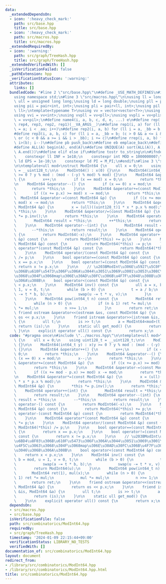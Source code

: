 ```yaml
---
data:
  _extendedDependsOn:
  - icon: ':heavy_check_mark:'
    path: src/base.hpp
    title: src/base.hpp
  - icon: ':heavy_check_mark:'
    path: src/macros.hpp
    title: src/macros.hpp
  _extendedRequiredBy:
  - icon: ':warning:'
    path: src/graph/TreeHash.hpp
    title: src/graph/TreeHash.hpp
  _extendedVerifiedWith: []
  _isVerificationFailed: false
  _pathExtension: hpp
  _verificationStatusIcon: ':warning:'
  attributes:
    links: []
  bundledCode: "#line 2 \"src/base.hpp\"\n#define _USE_MATH_DEFINES\n#include <bits/stdc++.h>\n\
    using namespace std;\n#line 3 \"src/macros.hpp\"\n\nusing ll = long long;\nusing\
    \ ull = unsigned long long;\nusing ld = long double;\nusing pll = pair<ll, ll>;\n\
    using pii = pair<int, int>;\nusing pli = pair<ll, int>;\nusing pil = pair<int,\
    \ ll>;\ntemplate<typename T>\nusing vv = vector<vector<T>>;\nusing vvl = vv<ll>;\n\
    using vvi = vv<int>;\nusing vvpll = vv<pll>;\nusing vvpli = vv<pli>;\nusing vvpil\
    \ = vv<pil>;\n#define name4(i, a, b, c, d, e, ...) e\n#define rep(...) name4(__VA_ARGS__,\
    \ rep4, rep3, rep2, rep1)(__VA_ARGS__)\n#define rep1(i, a) for (ll i = 0, _aa\
    \ = a; i < _aa; i++)\n#define rep2(i, a, b) for (ll i = a, _bb = b; i < _bb; i++)\n\
    #define rep3(i, a, b, c) for (ll i = a, _bb = b; (c > 0 && a <= i && i < _bb)\
    \ or (c < 0 && a >= i && i > _bb); i += c)\n#define rrep(i, a, b) for (ll i=(a);\
    \ i>(b); i--)\n#define pb push_back\n#define eb emplace_back\n#define mkp make_pair\n\
    #define ALL(A) begin(A), end(A)\n#define UNIQUE(A) sort(ALL(A)), A.erase(unique(ALL(A)),\
    \ A.end())\n#define elif else if\n#define tostr to_string\n\n#ifndef CONSTANTS\n\
    \    constexpr ll INF = 1e18;\n    constexpr int MOD = 1000000007;\n    constexpr\
    \ ld EPS = 1e-10;\n    constexpr ld PI = M_PI;\n#endif\n#line 3 \"src/combinatorics/ModInt64.hpp\"\
    \n\ntemplate<ull mod>\nstruct ModInt64 {\n    ull x = 0;\n    using uint128_t\
    \ = __uint128_t;\n\n    ModInt64() : x(0) {}\n\n    ModInt64(int64_t y) : x(y\
    \ >= 0 ? y % mod : (mod - (-y) % mod) % mod) {}\n\n    ModInt64 &operator++()\
    \ {\n        x++;\n        if (x == mod) x = 0;\n        return *this;\n    }\n\
    \n    ModInt64 &operator--() {\n        if (x == 0) x = mod;\n        x--;\n \
    \       return *this;\n    }\n\n    ModInt64 &operator+=(const ModInt64 &p) {\n\
    \        if ((x += p.x) >= mod) x -= mod;\n        return *this;\n    }\n\n  \
    \  ModInt64 &operator-=(const ModInt64 &p) {\n        if ((x += mod - p.x) >=\
    \ mod) x -= mod;\n        return *this;\n    }\n\n    ModInt64 &operator*=(const\
    \ ModInt64 &p) {\n        x = (ull)((uint128_t)1 * x * p.x % mod);\n        return\
    \ *this;\n    }\n\n    ModInt64 &operator/=(const ModInt64 &p) {\n        *this\
    \ *= p.inv();\n        return *this;\n    }\n\n    ModInt64 operator++(int) {\n\
    \        ModInt64 result = *this;\n        ++*this;\n        return result;\n\
    \    }\n\n    ModInt64 operator--(int) {\n        ModInt64 result = *this;\n \
    \       --*this;\n        return result;\n    }\n\n    ModInt64 operator-() const\
    \ {\n        return ModInt64(-x);\n    }\n\n    ModInt64 operator+(const ModInt64\
    \ &p) const {\n        return ModInt64(*this) += p;\n    }\n\n    ModInt64 operator-(const\
    \ ModInt64 &p) const {\n        return ModInt64(*this) -= p;\n    }\n\n    ModInt64\
    \ operator*(const ModInt64 &p) const {\n        return ModInt64(*this) *= p;\n\
    \    }\n\n    ModInt64 operator/(const ModInt64 &p) const {\n        return ModInt64(*this)\
    \ /= p;\n    }\n\n    bool operator==(const ModInt64 &p) const {\n        return\
    \ x == p.x;\n    }\n\n    bool operator!=(const ModInt64 &p) const {\n       \
    \ return x != p.x;\n    }\n\n    // \u203BModInt\u306E\u5927\u5C0F\u6BD4\u8F03\
    \u306B\u610F\u5473\u306F\u306A\u3044\u3051\u3069\u3001\u3053\u308C\u4F5C\u3063\
    \u3068\u304F\u3068map\u306E\u30AD\u30FC\u306B\u4F7F\u3048\u308B\u3088\u3046\u306B\
    \u306A\u308B\n    bool operator<(const ModInt64 &p) const {\n        return x\
    \ < p.x;\n    }\n\n    ModInt64 inv() const {\n        ull a = x, b = mod, u =\
    \ 1, v = 0, t;\n        while (b > 0) {\n            t = a / b;\n            swap(a\
    \ -= t * b, b);\n            swap(u -= t * v, v);\n        }\n        return ModInt64(u);\n\
    \    }\n\n    ModInt64 pow(int64_t n) const {\n        ModInt64 ret(1), mul(x);\n\
    \        while (n > 0) {\n            if (n & 1) ret *= mul;\n            mul\
    \ *= mul;\n            n >>= 1;\n        }\n        return ret;\n    }\n\n   \
    \ friend ostream &operator<<(ostream &os, const ModInt64 &p) {\n        return\
    \ os << p.x;\n    }\n\n    friend istream &operator>>(istream &is, ModInt64 &a)\
    \ {\n        ull t;\n        is >> t;\n        a = ModInt64<mod>(t);\n       \
    \ return (is);\n    }\n\n    static ull get_mod() {\n        return mod;\n   \
    \ }\n\n    explicit operator ull() const {\n        return x;\n    }\n};\n"
  code: "#pragma once\n#include \"../macros.hpp\"\n\ntemplate<ull mod>\nstruct ModInt64\
    \ {\n    ull x = 0;\n    using uint128_t = __uint128_t;\n\n    ModInt64() : x(0)\
    \ {}\n\n    ModInt64(int64_t y) : x(y >= 0 ? y % mod : (mod - (-y) % mod) % mod)\
    \ {}\n\n    ModInt64 &operator++() {\n        x++;\n        if (x == mod) x =\
    \ 0;\n        return *this;\n    }\n\n    ModInt64 &operator--() {\n        if\
    \ (x == 0) x = mod;\n        x--;\n        return *this;\n    }\n\n    ModInt64\
    \ &operator+=(const ModInt64 &p) {\n        if ((x += p.x) >= mod) x -= mod;\n\
    \        return *this;\n    }\n\n    ModInt64 &operator-=(const ModInt64 &p) {\n\
    \        if ((x += mod - p.x) >= mod) x -= mod;\n        return *this;\n    }\n\
    \n    ModInt64 &operator*=(const ModInt64 &p) {\n        x = (ull)((uint128_t)1\
    \ * x * p.x % mod);\n        return *this;\n    }\n\n    ModInt64 &operator/=(const\
    \ ModInt64 &p) {\n        *this *= p.inv();\n        return *this;\n    }\n\n\
    \    ModInt64 operator++(int) {\n        ModInt64 result = *this;\n        ++*this;\n\
    \        return result;\n    }\n\n    ModInt64 operator--(int) {\n        ModInt64\
    \ result = *this;\n        --*this;\n        return result;\n    }\n\n    ModInt64\
    \ operator-() const {\n        return ModInt64(-x);\n    }\n\n    ModInt64 operator+(const\
    \ ModInt64 &p) const {\n        return ModInt64(*this) += p;\n    }\n\n    ModInt64\
    \ operator-(const ModInt64 &p) const {\n        return ModInt64(*this) -= p;\n\
    \    }\n\n    ModInt64 operator*(const ModInt64 &p) const {\n        return ModInt64(*this)\
    \ *= p;\n    }\n\n    ModInt64 operator/(const ModInt64 &p) const {\n        return\
    \ ModInt64(*this) /= p;\n    }\n\n    bool operator==(const ModInt64 &p) const\
    \ {\n        return x == p.x;\n    }\n\n    bool operator!=(const ModInt64 &p)\
    \ const {\n        return x != p.x;\n    }\n\n    // \u203BModInt\u306E\u5927\u5C0F\
    \u6BD4\u8F03\u306B\u610F\u5473\u306F\u306A\u3044\u3051\u3069\u3001\u3053\u308C\
    \u4F5C\u3063\u3068\u304F\u3068map\u306E\u30AD\u30FC\u306B\u4F7F\u3048\u308B\u3088\
    \u3046\u306B\u306A\u308B\n    bool operator<(const ModInt64 &p) const {\n    \
    \    return x < p.x;\n    }\n\n    ModInt64 inv() const {\n        ull a = x,\
    \ b = mod, u = 1, v = 0, t;\n        while (b > 0) {\n            t = a / b;\n\
    \            swap(a -= t * b, b);\n            swap(u -= t * v, v);\n        }\n\
    \        return ModInt64(u);\n    }\n\n    ModInt64 pow(int64_t n) const {\n \
    \       ModInt64 ret(1), mul(x);\n        while (n > 0) {\n            if (n &\
    \ 1) ret *= mul;\n            mul *= mul;\n            n >>= 1;\n        }\n \
    \       return ret;\n    }\n\n    friend ostream &operator<<(ostream &os, const\
    \ ModInt64 &p) {\n        return os << p.x;\n    }\n\n    friend istream &operator>>(istream\
    \ &is, ModInt64 &a) {\n        ull t;\n        is >> t;\n        a = ModInt64<mod>(t);\n\
    \        return (is);\n    }\n\n    static ull get_mod() {\n        return mod;\n\
    \    }\n\n    explicit operator ull() const {\n        return x;\n    }\n};\n"
  dependsOn:
  - src/macros.hpp
  - src/base.hpp
  isVerificationFile: false
  path: src/combinatorics/ModInt64.hpp
  requiredBy:
  - src/graph/TreeHash.hpp
  timestamp: '2024-01-09 22:15:44+09:00'
  verificationStatus: LIBRARY_NO_TESTS
  verifiedWith: []
documentation_of: src/combinatorics/ModInt64.hpp
layout: document
redirect_from:
- /library/src/combinatorics/ModInt64.hpp
- /library/src/combinatorics/ModInt64.hpp.html
title: src/combinatorics/ModInt64.hpp
---
```

